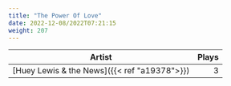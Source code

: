 ```yaml
---
title: "The Power Of Love"
date: 2022-12-08/2022T07:21:15
weight: 207
---
```




 Artist | Plays 
----- | -----:
[Huey Lewis & the News]({{< ref "a19378">}}) | 3
